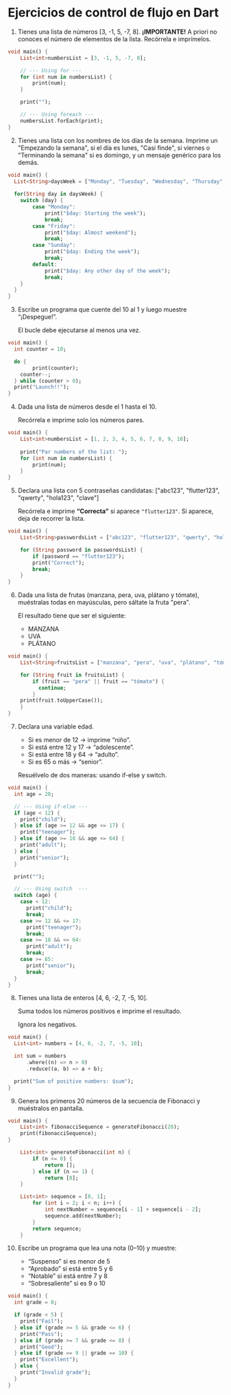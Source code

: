 # Ejercicios de control de flujo en Dart

1) Tienes una lista de números [3, -1, 5, -7, 8]. **¡IMPORTANTE!** A priori no conoces el número de elementos de la lista. Recórrela e imprímelos.

```dart
void main() {
    List<int>numbersList = [3, -1, 5, -7, 8];

    // --- Using for ---
    for (int num in numbersList) {
        print(num);
    }

    print("");

    // --- Using foreach ---
    numbersList.forEach(print);
}
```

2) Tienes una lista con los nombres de los días de la semana. Imprime un "Empezando la semana", si el día es lunes, "Casi finde", si viernes o "Terminando la semana" si es domingo, y un mensaje genérico para los demás.

```dart
void main() {
  List<String>daysWeek = ["Monday", "Tuesday", "Wednesday", "Thursday", "Friday", "Saturdayt", "Sunday"];
  
  for(String day in daysWeek) {
    switch (day) {
        case "Monday":
            print("$day: Starting the week");
            break;
        case "Friday":
            print("$day: Almost weekend");
            break;
        case "Sunday":
            print("$day: Ending the week");
            break;
        default:
            print("$day: Any other day of the week");
            break;
    }
  }
}
```

3) Escribe un programa que cuente del 10 al 1 y luego muestre “¡Despegue!”. 

    El bucle debe ejecutarse al menos una vez.

```dart
void main() {
  int counter = 10;

  do {
        print(counter);
    counter--;
  } while (counter > 0);
  print("Launch!!");
}
```

4) Dada una lista de números desde el 1 hasta el 10. 

    Recórrela e imprime solo los números pares.

```dart
void main() {
    List<int>numbersList = [1, 2, 3, 4, 5, 6, 7, 8, 9, 10];
    
    print("Par numbers of the list: ");
    for (int num in numbersList) {
        print(num);
    }
}
```

5) Declara una lista con 5 contraseñas candidatas: ["abc123", "flutter123", "qwerty", "hola123", "clave"] 

    Recórrela e imprime **“Correcta”** si aparece `"flutter123"`. Si aparece, deja de recorrer la lista.

```dart
void main() {
    List<String>passwordsList = ["abc123", "flutter123", "qwerty", "hola123", "clave"];

    for (String password in passwordsList) {
        if (password == "flutter123");
        print("Correct");
        break;
    }
}
```

6) Dada una lista de frutas (manzana, pera, uva, plátano y tómate), muéstralas todas en mayúsculas, pero sáltate la fruta "pera". 

    El resultado tiene que ser el siguiente: 

    - MANZANA 
    - UVA 
    - PLÁTANO

```dart
void main() {
    List<String>fruitsList = ["manzana", "pera", "uva", "plátano", "tómate"];

    for (String fruit in fruitsList) {
        if (fruit == "pera" || fruit == "tómate") {
          continue;
        }
    print(fruit.toUpperCase());
    }
}
```

7) Declara una variable edad.
    - Si es menor de 12 → imprime “niño”.
    - Si está entre 12 y 17 → “adolescente”.
    - Si está entre 18 y 64 → “adulto”.
    - Si es 65 o más → “senior”.

    Resuélvelo de dos maneras: usando if-else y switch.

```dart
void main() {
  int age = 20;

  // --- Using if-else ---
  if (age < 12) {
    print("child");
  } else if (age >= 12 && age <= 17) {
    print("teenager");
  } else if (age >= 18 && age <= 64) {
    print("adult");
  } else {
    print("senior");
  }

  print("");

  // --- Using switch  ---
  switch (age) {
    case < 12:
      print("child");
      break;
    case >= 12 && <= 17:
      print("teenager");
      break;
    case >= 18 && <= 64:
      print("adult");
      break;
    case >= 65:
      print("senior");
      break;
  }
}
```

8) Tienes una lista de enteros [4, 6, -2, 7, -5, 10].

    Suma todos los números positivos e imprime el resultado.

    Ignora los negativos.

```dart
void main() {
  List<int> numbers = [4, 6, -2, 7, -5, 10];

  int sum = numbers
      .where((n) => n > 0)
      .reduce((a, b) => a + b);

  print("Sum of positive numbers: $sum");
}
```

9) Genera los primeros 20 números de la secuencia de Fibonacci y muéstralos en pantalla.

```dart
void main() {
    List<int> fibonacciSequence = generateFibonacci(20);
    print(fibonacciSequence);
}

    List<int> generateFibonacci(int n) {
        if (n <= 0) {
            return [];
        } else if (n == 1) {
            return [0];
    }

    List<int> sequence = [0, 1];
        for (int i = 2; i < n; i++) {
            int nextNumber = sequence[i - 1] + sequence[i - 2];
            sequence.add(nextNumber);
        }
        return sequence;
    }
```

10) Escribe un programa que lea una nota (0–10) y muestre:

    - “Suspenso” si es menor de 5
    - “Aprobado” si está entre 5 y 6
    - “Notable” si está entre 7 y 8
    - “Sobresaliente” si es 9 o 10

```dart
void main() {
  int grade = 8;

  if (grade < 5) {
    print("Fail");
  } else if (grade >= 5 && grade <= 6) {
    print("Pass");
  } else if (grade >= 7 && grade <= 8) {
    print("Good");
  } else if (grade == 9 || grade == 10) {
    print("Excellent");
  } else {
    print("Invalid grade");
  }
}
```